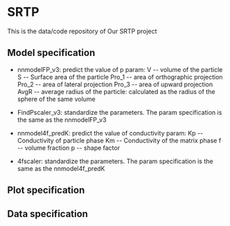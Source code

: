 # SRTP
This is the data/code repository of Our SRTP project
## Model specification
* nnmodelFP_v3: predict the value of p
	param: 
	V -- volume of the particle
	S -- Surface area of the particle
	Pro_1 -- area of orthographic projection 
	Pro_2 -- area of lateral projection
	Pro_3 -- area of upward projection
	AvgR -- average radius of the particle: calculated as the radius of the sphere of the same volume
* FindPscaler_v3: standardize the parameters. The param specification is the same as the nnmodelFP_v3

* nnmodel4f_predK: predict the value of conductivity
	param:
	Kp -- Conductivity of particle phase
	Km -- Conductivity of the matrix phase
	f -- volume fraction 
	p -- shape factor
* 4fscaler: standardize the parameters. The param specification is the same as the nnmodel4f_predK

## Plot specification

## Data specification
